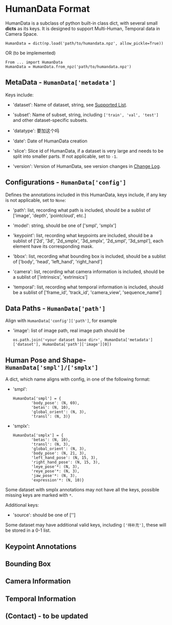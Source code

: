 # HumanData Format

HumanData is a subclass of python built-in class dict, with several small **dicts** as its keys. It is designed to support Multi-Human, Temporal data in Camera Space.

```
HumanData = dict(np.load('path/to/humandata.npz', allow_pickle=True))
```
OR (to be implemented)
```
From ... import HumanData
HumanData = HumanData.from_npz('path/to/humandata.npz')
```

## MetaData - `HumanData['metadata']`

Keys include:

- 'dataset': Name of dataset, string, see [Supported List](/converter/supported_dataset.md).

- 'subset': Name of subset, string, including `['train', 'val', 'test']` and other dataset-specific subsets.

- 'datatype': 要加这个吗

- 'date': Date of HumanData creation

- 'slice': Slice id of HumanData, if a dataset is very large and needs to be split into smaller parts. If not applicable, set to `-1`.

- 'version': Version of HumanData, see version changes in [Change Log](/converter/supported_dataset.md#version-changes).


## Configurations - `HumanData['config']`

Defines the annotations included in this HumanData, keys include, if any key is not applicable, set to `None`:

- 'path': list, recording what path is included, should be a sublist of ['image', 'depth', 'pointcloud', etc.] 

- 'model': string, should be one of ['smpl', 'smplx']

- 'keypoint': list, recording what keypoints are included, should be a sublist of ['2d', '3d', '2d_smplx', '3d_smplx', '2d_smpl', '3d_smpl'], each element have its corresponding mask.

- 'bbox': list, recording what bounding box is included, should be a sublist of ['body', 'head', 'left_hand', 'right_hand']

- 'camera': list, recording what camera information is included, should be a sublist of ['intrinsics', 'extrinsics']

- 'temporal': list, recording what temporal information is included, should be a sublist of ['frame_id', 'track_id', 'camera_view', 'sequence_name']

## Data Paths - `HumanData['path']`

Align with `HumanData['config']['path']`, for example

- 'image': list of image path, real image path should be
    ```
    os.path.join('<your dataset base dir>', HumanData['metadata']['dataset'], HumanData['path']['image'][0])
    ```

## Human Pose and Shape- `HumanData['smpl']/['smplx']`

A dict, which name aligns with config, in one of the following format:

- 'smpl': 
    ```
    HumanData['smpl'] = {
            'body_pose': (N, 69),
            'betas': (N, 10),
            'global_orient': (N, 3),
            'transl': (N, 3)}
    ```
- 'smplx':
    ```
    HumanData['smplx'] = {
            'betas': (N, 10),
            'transl': (N, 3),
            'global_orient': (N, 3),
            'body_pose': (N, 21, 3),
            'left_hand_pose': (N, 15, 3),
            'right_hand_pose': (N, 15, 3),
            'leye_pose'*: (N, 3),
            'reye_pose'*: (N, 3),
            'jaw_pose'*: (N, 3),
            'expression'*: (N, 10)}
    ```

Some dataset with smplx annotations may not have all the keys, possible missing keys are marked with `*`.

Additional keys:

- 'source': should be one of ['']


Some dataset may have additional valid keys, including `['待补充']`, these will be stored in a 0-1 list.

## Keypoint Annotations




## Bounding Box

## Camera Information

## Temporal Information

## (Contact) - to be updated